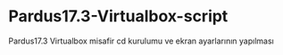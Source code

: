 # Pardus17.3-Virtualbox-script
Pardus17.3 Virtualbox  misafir cd kurulumu ve ekran ayarlarının yapılması
